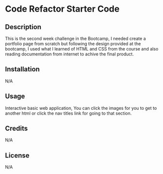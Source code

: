 # Code Refactor Starter Code

## Description

This is the second week challenge in the Bootcamp, I needed create a portfolio page from scratch but following the design provided at the bootcamp, I used what I learned of HTML and CSS from the course and also reading documentation from internet to achive the final product.

## Installation

N/A

## Usage

Interactive basic web application, You can click the images for you to get to another html or click the nav titles link for going to that section.

## Credits

N/A

## License

N/A
